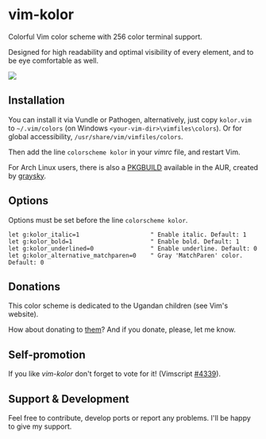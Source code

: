 # vim-kolor

Colorful Vim color scheme with 256 color terminal support.

Designed for high readability and optimal visibility of every element, and to be eye comfortable as well.

![](https://lh5.googleusercontent.com/-z7CGCLXhTNQ/UM-4XPy52fI/AAAAAAAAAHo/iCFTSqaoapA/s852/kolor-screenshot.jpg)

## Installation

You can install it via Vundle or Pathogen, alternatively, just copy `kolor.vim` to `~/.vim/colors` (on Windows `<your-vim-dir>\vimfiles\colors`). Or for global accessibility, `/usr/share/vim/vimfiles/colors`.

Then add the line `colorscheme kolor` in your _vimrc_ file, and restart Vim.

For Arch Linux users, there is also a [PKGBUILD](https://aur.archlinux.org/packages/vim-kolor/) available in the AUR, created by [graysky](https://github.com/graysky2).

## Options

Options must be set before the line `colorscheme kolor`.

```
let g:kolor_italic=1                    " Enable italic. Default: 1
let g:kolor_bold=1                      " Enable bold. Default: 1
let g:kolor_underlined=0                " Enable underline. Default: 0
let g:kolor_alternative_matchparen=0    " Gray 'MatchParen' color. Default: 0
```

## Donations

This color scheme is dedicated to the Ugandan children (see Vim's website).

How about donating to [them](http://iccf-holland.org/click5.html)? And if you donate, please, let me know.

## Self-promotion

If you like _vim-kolor_ don't forget to vote for it! (Vimscript [#4339](http://www.vim.org/scripts/script.php?script_id=4339)).

## Support & Development

Feel free to contribute, develop ports or report any problems. I'll be happy to give my support.
